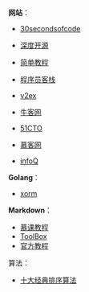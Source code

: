**网站**：

* [30secondsofcode](https://www.30secondsofcode.org/)

* [深度开源](https://www.open-open.com/)

* [简单教程](https://www.twle.cn/)

* [程序员客栈](https://www.proginn.com/)

* [v2ex](https://www.v2ex.com/)

* [牛客网](https://www.nowcoder.com/)

* [51CTO](https://www.51cto.com/)

* [慕客网](https://www.imooc.com/)

* [infoQ](https://www.infoq.cn/)

  

**Golang**：

* [xorm](https://gobook.io/read/gitea.com/xorm/manual-zh-CN)

  

**Markdown**：

* [慕课教程](https://www.imooc.com/wiki/markdownlesson/markdownclassdiagram.html)
* [ToolBox](https://juejin.cn/column/6992577025621884936)
* [官方教程](https://markdown.com.cn/basic-syntax/links.html)



算法：

* [十大经典排序算法](https://sort.hust.cc/)
